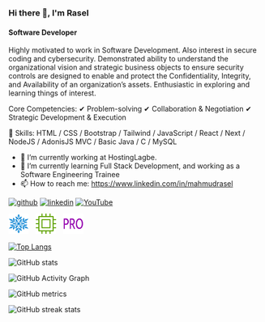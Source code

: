 ### Hi there 👋, I'm Rasel
#### Software Developer

Highly motivated to work in Software Development. Also interest in secure coding and cybersecurity. Demonstrated ability to understand the organizational vision and strategic business objects to ensure security controls are designed to enable and protect the Confidentiality, Integrity, and Availability of an organization’s assets. Enthusiastic in exploring and learning things of interest.

Core Competencies:
✔ Problem-solving
✔ Collaboration & Negotiation
✔ Strategic Development & Execution

🎁 Skills:  HTML / CSS / Bootstrap / Tailwind / JavaScript / React / Next / NodeJS / AdonisJS MVC / Basic Java / C / MySQL

- 🔭 I’m currently working at HostingLagbe. 
- 🌱 I’m currently learning Full Stack Development, and working as a Software Engineering Trainee
- 📫 How to reach me: https://www.linkedin.com/in/mahmudrasel
 


[<img src='https://cdn.jsdelivr.net/npm/simple-icons@3.0.1/icons/github.svg' alt='github' height='40'>](https://github.com/devraselmahmud)  [<img src='https://cdn.jsdelivr.net/npm/simple-icons@3.0.1/icons/linkedin.svg' alt='linkedin' height='40'>](https://www.linkedin.com/in/mahmudrasel/)  [<img src='https://cdn.jsdelivr.net/npm/simple-icons@3.0.1/icons/youtube.svg' alt='YouTube' height='40'>](https://www.youtube.com/channel/UCqZSjInGzjD9Tmp1TADGR9Q)  

<a href='https://archiveprogram.github.com/'><img src='https://raw.githubusercontent.com/acervenky/animated-github-badges/master/assets/acbadge.gif' width='40' height='40'></a> <a href='https://docs.github.com/en/developers'><img src='https://raw.githubusercontent.com/acervenky/animated-github-badges/master/assets/devbadge.gif' width='40' height='40'></a> <a href='https://github.com/pricing'><img src='https://raw.githubusercontent.com/acervenky/animated-github-badges/master/assets/pro.gif' width='40' height='40'></a> 

[![Top Langs](https://github-readme-stats.vercel.app/api/top-langs/?username=0xrasel)](https://github.com/anuraghazra/github-readme-stats)

![GitHub stats](https://github-readme-stats.vercel.app/api?username=0xrasel&show_icons=true)  

![GitHub Activity Graph](https://activity-graph.herokuapp.com/graph?username=devraselmahmud)  

![GitHub metrics](https://metrics.lecoq.io/devraselmahmud)  

![GitHub streak stats](https://github-readme-streak-stats.herokuapp.com/?user=devraselmahmud)  

